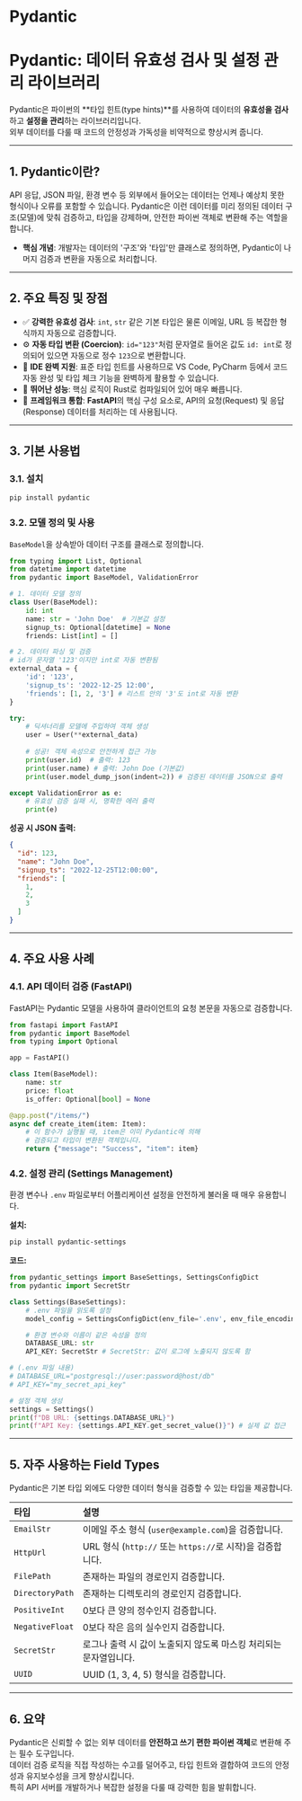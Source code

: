 # Pydantic 

# Pydantic: 데이터 유효성 검사 및 설정 관리 라이브러리

Pydantic은 파이썬의 **타입 힌트(type hints)**를 사용하여 데이터의 **유효성을 검사**하고 **설정을 관리**하는 라이브러리입니다.  
외부 데이터를 다룰 때 코드의 안정성과 가독성을 비약적으로 향상시켜 줍니다.  

-----

## 1\. Pydantic이란?

API 응답, JSON 파일, 환경 변수 등 외부에서 들어오는 데이터는 언제나 예상치 못한 형식이나 오류를 포함할 수 있습니다. Pydantic은 이런 데이터를 미리 정의된 데이터 구조(모델)에 맞춰 검증하고, 타입을 강제하며, 안전한 파이썬 객체로 변환해 주는 역할을 합니다.

  - **핵심 개념**: 개발자는 데이터의 '구조'와 '타입'만 클래스로 정의하면, Pydantic이 나머지 검증과 변환을 자동으로 처리합니다.

-----

## 2\. 주요 특징 및 장점

  - ✅ **강력한 유효성 검사**: `int`, `str` 같은 기본 타입은 물론 이메일, URL 등 복잡한 형식까지 자동으로 검증합니다.
  - ⚙️ **자동 타입 변환 (Coercion)**: `id="123"`처럼 문자열로 들어온 값도 `id: int`로 정의되어 있으면 자동으로 정수 `123`으로 변환합니다.
  - 🤝 **IDE 완벽 지원**: 표준 타입 힌트를 사용하므로 VS Code, PyCharm 등에서 코드 자동 완성 및 타입 체크 기능을 완벽하게 활용할 수 있습니다.
  - 🚀 **뛰어난 성능**: 핵심 로직이 Rust로 컴파일되어 있어 매우 빠릅니다.
  - 🧩 **프레임워크 통합**: **FastAPI**의 핵심 구성 요소로, API의 요청(Request) 및 응답(Response) 데이터를 처리하는 데 사용됩니다.

-----

## 3\. 기본 사용법

### 3.1. 설치

```bash
pip install pydantic
```

### 3.2. 모델 정의 및 사용

`BaseModel`을 상속받아 데이터 구조를 클래스로 정의합니다.

```python
from typing import List, Optional
from datetime import datetime
from pydantic import BaseModel, ValidationError

# 1. 데이터 모델 정의
class User(BaseModel):
    id: int
    name: str = 'John Doe'  # 기본값 설정
    signup_ts: Optional[datetime] = None
    friends: List[int] = []

# 2. 데이터 파싱 및 검증
# id가 문자열 '123'이지만 int로 자동 변환됨
external_data = {
    'id': '123',
    'signup_ts': '2022-12-25 12:00',
    'friends': [1, 2, '3'] # 리스트 안의 '3'도 int로 자동 변환
}

try:
    # 딕셔너리를 모델에 주입하여 객체 생성
    user = User(**external_data)
    
    # 성공! 객체 속성으로 안전하게 접근 가능
    print(user.id)  # 출력: 123
    print(user.name) # 출력: John Doe (기본값)
    print(user.model_dump_json(indent=2)) # 검증된 데이터를 JSON으로 출력

except ValidationError as e:
    # 유효성 검증 실패 시, 명확한 에러 출력
    print(e)
```

**성공 시 JSON 출력:**

```json
{
  "id": 123,
  "name": "John Doe",
  "signup_ts": "2022-12-25T12:00:00",
  "friends": [
    1,
    2,
    3
  ]
}
```

-----

## 4\. 주요 사용 사례

### 4.1. API 데이터 검증 (FastAPI)

FastAPI는 Pydantic 모델을 사용하여 클라이언트의 요청 본문을 자동으로 검증합니다.

```python
from fastapi import FastAPI
from pydantic import BaseModel
from typing import Optional

app = FastAPI()

class Item(BaseModel):
    name: str
    price: float
    is_offer: Optional[bool] = None

@app.post("/items/")
async def create_item(item: Item):
    # 이 함수가 실행될 때, item은 이미 Pydantic에 의해
    # 검증되고 타입이 변환된 객체입니다.
    return {"message": "Success", "item": item}
```

### 4.2. 설정 관리 (Settings Management)

환경 변수나 `.env` 파일로부터 어플리케이션 설정을 안전하게 불러올 때 매우 유용합니다.

**설치:**

```bash
pip install pydantic-settings
```

**코드:**

```python
from pydantic_settings import BaseSettings, SettingsConfigDict
from pydantic import SecretStr

class Settings(BaseSettings):
    # .env 파일을 읽도록 설정
    model_config = SettingsConfigDict(env_file='.env', env_file_encoding='utf-8')

    # 환경 변수와 이름이 같은 속성을 정의
    DATABASE_URL: str
    API_KEY: SecretStr # SecretStr: 값이 로그에 노출되지 않도록 함

# (.env 파일 내용)
# DATABASE_URL="postgresql://user:password@host/db"
# API_KEY="my_secret_api_key"

# 설정 객체 생성
settings = Settings()
print(f"DB URL: {settings.DATABASE_URL}")
print(f"API Key: {settings.API_KEY.get_secret_value()}") # 실제 값 접근
```

-----

## 5\. 자주 사용하는 Field Types

Pydantic은 기본 타입 외에도 다양한 데이터 형식을 검증할 수 있는 타입을 제공합니다.

| 타입 | 설명 |
| :--- | :--- |
| `EmailStr` | 이메일 주소 형식 (`user@example.com`)을 검증합니다. |
| `HttpUrl` | URL 형식 (`http://` 또는 `https://`로 시작)을 검증합니다. |
| `FilePath` | 존재하는 파일의 경로인지 검증합니다. |
| `DirectoryPath` | 존재하는 디렉토리의 경로인지 검증합니다. |
| `PositiveInt` | 0보다 큰 양의 정수인지 검증합니다. |
| `NegativeFloat` | 0보다 작은 음의 실수인지 검증합니다. |
| `SecretStr` | 로그나 출력 시 값이 노출되지 않도록 마스킹 처리되는 문자열입니다. |
| `UUID` | UUID (1, 3, 4, 5) 형식을 검증합니다. |

-----

## 6\. 요약

Pydantic은 신뢰할 수 없는 외부 데이터를 **안전하고 쓰기 편한 파이썬 객체**로 변환해 주는 필수 도구입니다.   
데이터 검증 로직을 직접 작성하는 수고를 덜어주고, 타입 힌트와 결합하여 코드의 안정성과 유지보수성을 크게 향상시킵니다.  
특히 API 서버를 개발하거나 복잡한 설정을 다룰 때 강력한 힘을 발휘합니다.
